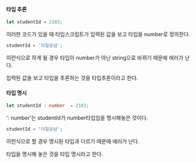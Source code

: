 #### 타입 추론

```typescript
let studentId = 2103;
```

이러한 코드가 있을 때 타입스크립트가 입력된 값을 보고 타입을 number로 정의한다.

```typescript
studentId = '이일공삼';
```

이런식으로 하게 될 경우 타입이 number가 아닌 string으로 바뀌기 때문에 에러가 난다.

입력된 값을 보고 타입을 추론하는 것을 타입추론이라고 한다.



#### 타입 명시

```typescript
let studentId : number  = 2103;
```

': number'는 studentId가 number타입임을 명시해놓은 것이다.

```typescript
studentId = '이일공삼';
```

이런식으로 할 경우 명시된 타입과 다르기 때문에 에러가 난다.

타입을 명시해 놓은 것을 타입 명시라고 한다.

